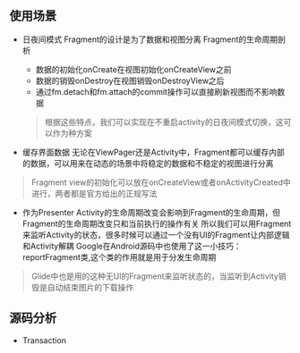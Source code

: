 ## 使用场景
- 日夜间模式
Fragment的设计是为了数据和视图分离
  Fragment的生命周期剖析
  - 数据的初始化onCreate在视图初始化onCreateView之前
  - 数据的销毁onDestroy在视图销毁onDestroyView之后
  - 通过fm.detach和fm.attach的commit操作可以直接刷新视图而不影响数据
  > 根据这些特点，我们可以实现在不重启activity的日夜间模式切换，这可以作为种方案

- 缓存界面数据
无论在ViewPager还是Activity中，Fragment都可以缓存内部的数据，可以用来在动态的场景中将稳定的数据和不稳定的视图进行分离
> Fragment view的初始化可以放在onCreateView或者onActivityCreated中进行，两者都是官方给出的正规写法

- 作为Presenter
Activity的生命周期改变会影响到Fragment的生命周期，但Fragment的生命周期改变只和当前执行的操作有关
所以我们可以用Fragment来监听Activity的状态，很多时候可以通过一个没有UI的Fragment让内部逻辑和Activity解耦
Google在Android源码中也使用了这一小技巧：
reportFragment类,这个类的作用就是用于分发生命周期
> Glide中也是用的这种无UI的Fragment来监听状态的，当监听到Activity销毁是自动结束图片的下载操作

## 源码分析
- Transaction
